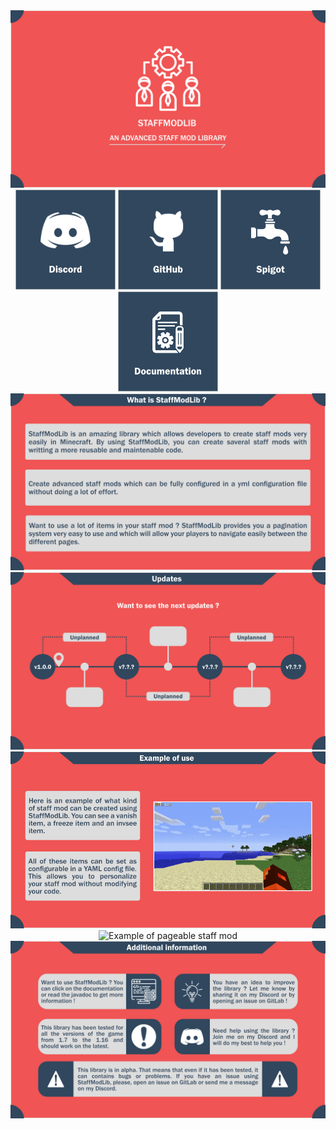 <div align="center">
    <img src="pictures/logo.png" alt="StaffModLib logo">
    <div>
        <a href=""><img src="pictures/discord_icon.png" alt="Discord link"></a>
        <a href=""><img src="pictures/github_icon.png" alt="GitHub link"></a>
        <a href=""><img src="pictures/spigot_icon.png" alt="Spigot link"></a>
        <a href=""><img src="pictures/documentation_icon.png" alt="Documentation link"></a>
    </div>
    <div><img src="pictures/presentation.png" alt="StaffModLib presentation"></div>
    <div><img src="pictures/updates.png" alt="StaffModLib old and next updates"></div>
    <div><img src="pictures/example_config_sm.gif" alt="Example of configurable staff mod"></div>
    <div><img src="pictures/example_pageable_sm.gif" alt="Example of pageable staff mod"></div>
    <div><img src="pictures/additional_information.png" alt="StaffModLib additional information"></div>
</div>